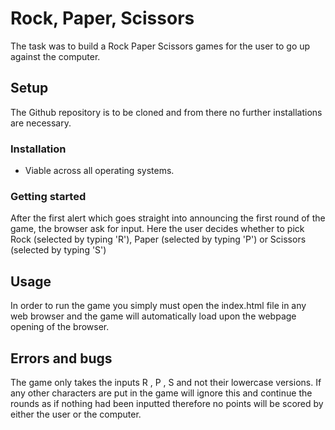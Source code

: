 # Rock, Paper, Scissors

The task was to build a Rock Paper Scissors games for the user to go up against the computer.

## Setup 
The Github repository is to be cloned and from there no further installations are necessary. 

### Installation

* Viable across all operating systems. 

### Getting started

After the first alert which goes straight into announcing the first round of the game, the browser ask for input. Here the user decides whether to pick Rock (selected by typing 'R'), Paper (selected by typing 'P') or Scissors (selected by typing 'S')

## Usage
In order to run the game you simply must open the index.html file in any web browser and the game will automatically load upon the webpage opening of the browser.

## Errors and bugs
The game only takes the inputs R , P , S and not their lowercase versions. If any other characters are put in the game will ignore this and continue the rounds as if nothing had been inputted therefore no points will be scored by either the user or the computer.
